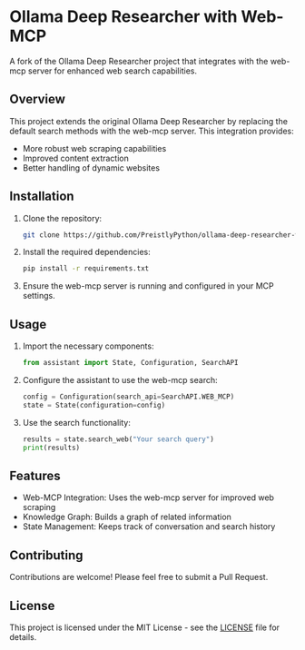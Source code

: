# Ollama Deep Researcher with Web-MCP

A fork of the Ollama Deep Researcher project that integrates with the web-mcp server for enhanced web search capabilities.

## Overview

This project extends the original Ollama Deep Researcher by replacing the default search methods with the web-mcp server. This integration provides:

- More robust web scraping capabilities
- Improved content extraction
- Better handling of dynamic websites

## Installation

1. Clone the repository:
   ```bash
   git clone https://github.com/PreistlyPython/ollama-deep-researcher-web.git
   ```

2. Install the required dependencies:
   ```bash
   pip install -r requirements.txt
   ```

3. Ensure the web-mcp server is running and configured in your MCP settings.

## Usage

1. Import the necessary components:
   ```python
   from assistant import State, Configuration, SearchAPI
   ```

2. Configure the assistant to use the web-mcp search:
   ```python
   config = Configuration(search_api=SearchAPI.WEB_MCP)
   state = State(configuration=config)
   ```

3. Use the search functionality:
   ```python
   results = state.search_web("Your search query")
   print(results)
   ```

## Features

- Web-MCP Integration: Uses the web-mcp server for improved web scraping
- Knowledge Graph: Builds a graph of related information
- State Management: Keeps track of conversation and search history

## Contributing

Contributions are welcome! Please feel free to submit a Pull Request.

## License

This project is licensed under the MIT License - see the [LICENSE](LICENSE) file for details.

